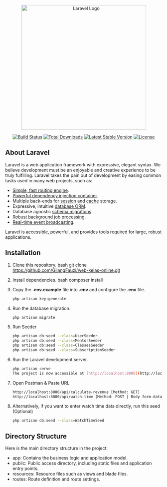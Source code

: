 <p align="center"><a href="https://laravel.com" target="_blank"><img src="https://raw.githubusercontent.com/laravel/art/master/logo-lockup/5%20SVG/2%20CMYK/1%20Full%20Color/laravel-logolockup-cmyk-red.svg" width="400" alt="Laravel Logo"></a></p>

<p align="center">
<a href="https://github.com/laravel/framework/actions"><img src="https://github.com/laravel/framework/workflows/tests/badge.svg" alt="Build Status"></a>
<a href="https://packagist.org/packages/laravel/framework"><img src="https://img.shields.io/packagist/dt/laravel/framework" alt="Total Downloads"></a>
<a href="https://packagist.org/packages/laravel/framework"><img src="https://img.shields.io/packagist/v/laravel/framework" alt="Latest Stable Version"></a>
<a href="https://packagist.org/packages/laravel/framework"><img src="https://img.shields.io/packagist/l/laravel/framework" alt="License"></a>
</p>

## About Laravel

Laravel is a web application framework with expressive, elegant syntax. We believe development must be an enjoyable and creative experience to be truly fulfilling. Laravel takes the pain out of development by easing common tasks used in many web projects, such as:

- [Simple, fast routing engine](https://laravel.com/docs/routing).
- [Powerful dependency injection container](https://laravel.com/docs/container).
- Multiple back-ends for [session](https://laravel.com/docs/session) and [cache](https://laravel.com/docs/cache) storage.
- Expressive, intuitive [database ORM](https://laravel.com/docs/eloquent).
- Database agnostic [schema migrations](https://laravel.com/docs/migrations).
- [Robust background job processing](https://laravel.com/docs/queues).
- [Real-time event broadcasting](https://laravel.com/docs/broadcasting).

Laravel is accessible, powerful, and provides tools required for large, robust applications.

## Installation

1. Clone this repository.
     bash
     git clone https://github.com/GilangFauzi/web-kelas-online.git
     

2. Install dependencies.
     bash
     composer install
   

4. Copy the **.env.example** file into **.env** and configure the **.env** file.
     ```bash
     php artisan key:generate

5. Run the database migration.
     ```bash
     php artisan migrate
     
6. Run Seeder
      ```bash
   php artisan db:seed --class=UserSeeder
   php artisan db:seed --class=MentorSeeder
   php artisan db:seed --class=ClassesSeeder
   php artisan db:seed --class=SubscriptionSeeder

7. Run the Laravel development server.
     ```bash
     php artisan serve  
     The project is now accessible at [http://localhost:8000](http://localhost:8000).

8. Open Postman & Paste URL
   ```bash
   http://localhost:8000/api/calculate-revenue [Method: GET]
   http://localhost:8000/api/watch-time [Method: POST | Body form-data: user_id, class_id, minutes]
   
9. Alternatively, if you want to enter watch time data directly, run this seed (Optional)
   ```bash
   php artisan db:seed --class=WatchTimeSeed
## Directory Structure

Here is the main directory structure in the project:

- app: Contains the business logic and application model.
- public: Public access directory, including static files and application entry points.
- resources: Resource files such as views and blade files.
- routes: Route definition and route settings.
